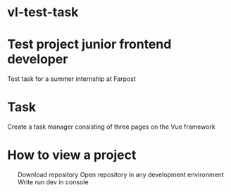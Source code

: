 # vl-test-task

<h1> Test project junior frontend developer </h1>
Test task for a summer internship at Farpost

<h1> Task </h1>
Create a task manager consisting of three pages on the Vue framework

<h1> How to view a project </h1>
<ul>
     Download repository
     Open repository in any development environment
     Write run dev in console 

</ul>

